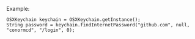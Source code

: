 Example:

    OSXKeychain keychain = OSXKeychain.getInstance();
    String password = keychain.findInternetPassword("github.com", null, "conormcd", "/login", 0);
